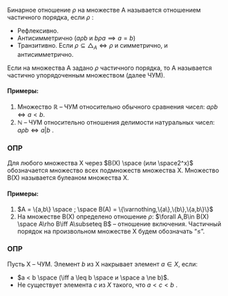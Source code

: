 Бинарное отношение $\rho$ на множестве A называется отношением частичного порядка, если $\rho$ :
- Рефлексивно.
- Антисимметрично ($a\rho b$ и $b\rho a \implies a=b$)
- Транзитивно.
Если $\rho \subseteq \triangle_{A} \iff \rho$ и симметрично, и антисимметрично.

Если на множества A задано $\rho$ частичного порядка, то A называется частично упорядоченным множеством (далее ЧУМ).

#### Примеры:
1. Множество $\mathbb{R}$ – ЧУМ относительно обычного сравнения чисел: $a\rho b\iff a<b$.
2. $\mathbb{N}$ – ЧУМ относительно отношения делимости натуральных чисел: $a\rho b\iff a|b$ .

### ОПР
Для любого множества X через $B(X) \space (или \space2^x)$ обозначается множество всех подмножеств множества X.
Множество B(X) называется булеаном множества X.

#### Примеры:
1. $A = \{a,b\} \space ; \space B(A) = \{\varnothing,\{a\},\{b\},\{a,b\}\}$
2. На множестве B(X) определено отношение $\rho$:
	$\forall A,B\in B(X) \space A\rho B\iff A\subseteq B$ – отношение включения.
Частичный порядок на произвольном множестве X будем обозначать “≤”.

### ОПР
Пусть X – ЧУМ. Элемент $b$ из X накрывает элемент $a \in X$, если:
- $a < b \space (\iff a \leq b \space и \space a \ne b)$.
- Не существует элемента $c$ из $X$ такого, что $a < c <b$ .
